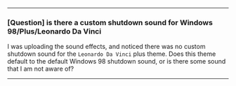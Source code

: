 ***

### [Question] is there a custom shutdown sound for Windows 98/Plus/Leonardo Da Vinci

I was uploading the sound effects, and noticed there was no custom shutdown sound for the `Leonardo Da Vinci` plus theme. Does this theme default to the default Windows 98 shutdown sound, or is there some sound that I am not aware of?

***
